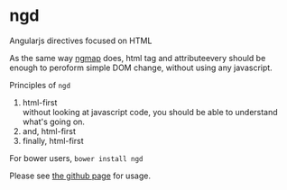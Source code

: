 ngd
===

Angularjs directives focused on HTML

As the same way [ngmap](//allenhwkim.github.com/angularjs-google-maps) does, html tag and attributeevery should be enough to peroform simple DOM change, without using any javascript.

Principles of `ngd`
  
1. html-first  
   without looking at javascript code, you should be able to understand what's going on.
2. and, html-first
3. finally, html-first

For bower users, `bower install ngd`

Please see [the github page](http://allenhwkim.github.io/ngd) for usage.
